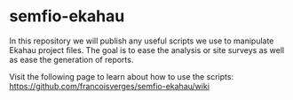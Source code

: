 # semfio-ekahau
In this repository we will publish any useful scripts we use to manipulate Ekahau project files. The goal is to ease the analysis or site surveys as well as ease the generation of reports.

Visit the following page to learn about how to use the scripts: https://github.com/francoisverges/semfio-ekahau/wiki
